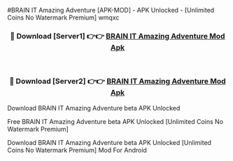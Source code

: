#BRAIN IT Amazing Adventure [APK-MOD] - APK Unlocked - [Unlimited Coins No Watermark Premium] wmqxc



<div align="center">

<h3>🔴 Download [Server1] 👉👉 <a href="https://momento.my/?title=BRAIN_IT_Amazing_Adventure">BRAIN IT Amazing Adventure Mod Apk</a></h3><br>

<h3>🔴 Download [Server2] 👉👉 <a href="https://momento.my/?title=BRAIN_IT_Amazing_Adventure">BRAIN IT Amazing Adventure Mod Apk</a></h3>
</div>



Download BRAIN IT Amazing Adventure beta APK Unlocked

Free BRAIN IT Amazing Adventure beta APK Unlocked [Unlimited Coins No Watermark Premium]

Download BRAIN IT Amazing Adventure beta APK Unlocked [Unlimited Coins No Watermark Premium] Mod For Android
